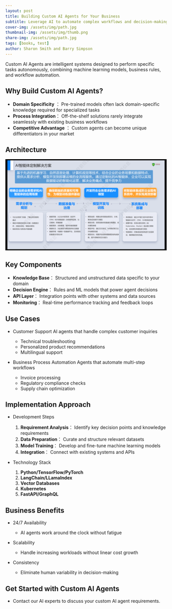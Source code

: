 ```yaml
---
layout: post
title: Building Custom AI Agents for Your Business
subtitle: Leverage AI to automate complex workflows and decision-making processes
cover-img: /assets/img/path.jpg
thumbnail-img: /assets/img/thumb.png
share-img: /assets/img/path.jpg
tags: [books, test]
author: Sharon Smith and Barry Simpson
---
```

Custom AI Agents are intelligent systems designed to perform specific tasks autonomously, combining machine learning models, business rules, and workflow automation.

## Why Build Custom AI Agents?

- **Domain Specificity** ： Pre-trained models often lack domain-specific knowledge required for specialized tasks
- **Process Integration**： Off-the-shelf solutions rarely integrate seamlessly with existing business workflows
- **Competitive Advantage** ： Custom agents can become unique differentiators in your market

## Architecture

![Architecture](/assets/img/custom-ai1.png)

## Key Components

- **Knowledge Base**： Structured and unstructured data specific to your domain
- **Decision Engine**： Rules and ML models that power agent decisions
- **API Layer**： Integration points with other systems and data sources
- **Monitoring**： Real-time performance tracking and feedback loops

## Use Cases

- Customer Support
AI agents that handle complex customer inquiries

   * Technical troubleshooting
   * Personalized product recommendations
   * Multilingual support

- Business Process Automation
Agents that automate multi-step workflows

   * Invoice processing
   * Regulatory compliance checks
   * Supply chain optimization

## Implementation Approach

- Development Steps
  1. **Requirement Analysis**： Identify key decision points and knowledge requirements
  2. **Data Preparation**： Curate and structure relevant datasets
  3. **Model Training**： Develop and fine-tune machine learning models
  4. **Integration**： Connect with existing systems and APIs

- Technology Stack
  1. **Python/TensorFlow/PyTorch**
  2. **LangChain/LLamaIndex**
  3. **Vector Databases**
  4. **Kubernetes**
  5. **FastAPI/GraphQL**

## Business Benefits

  - 24/7 Availability
    * AI agents work around the clock without fatigue

  - Scalability
    * Handle increasing workloads without linear cost growth

  - Consistency
    * Eliminate human variability in decision-making

## Get Started with Custom AI Agents

- Contact our AI experts to discuss your custom AI agent requirements.

